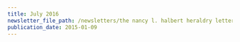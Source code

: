 ```yaml
---
title: July 2016
newsletter_file_path: /newsletters/the nancy l. halbert heraldry letter.pdf
publication_date: 2015-01-09
---
```

